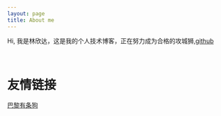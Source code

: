 ```yaml
---
layout: page
title: About me 
---
```


Hi, 我是林欣达，这是我的个人技术博客，正在努力成为合格的攻城狮,<span><a href="https://github.com/JustKeepRunning">github</a></br></span>

</br>
<h1>友情链接</h1>
<a href="http://parisdog.club">巴黎有条狗</a>
